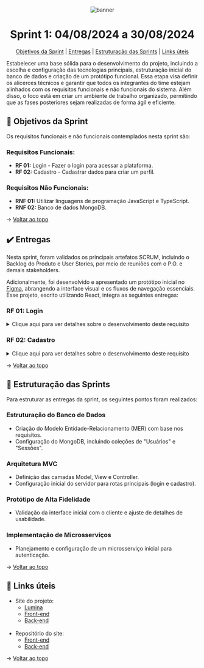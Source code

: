 <br id="topo">
<div align="center">
  
![banner](https://i.imgur.com/hHtjEmX.png)

</div>

<h1 align="center">Sprint 1: 04/08/2024 a 30/08/2024</h1>

<p align="center">
    <a href="#objetivo">Objetivos da Sprint</a>  |  
    <a href="#entrega">Entregas</a>  |
    <a href="#estrutura">Estruturação das Sprints</a>  |
    <a href="#links">Links úteis</a>  
</p>

  Estabelecer uma base sólida para o desenvolvimento do projeto, incluindo a escolha e configuração das tecnologias principais, estruturação inicial do banco de dados e criação de um protótipo funcional. Essa etapa visa definir os alicerces técnicos e garantir que todos os integrantes do time estejam alinhados com os requisitos funcionais e não funcionais do sistema. Além disso, o foco está em criar um ambiente de trabalho organizado, permitindo que as fases posteriores sejam realizadas de forma ágil e eficiente.

<span id="objetivo">
  
## :dart: Objetivos da Sprint
Os requisitos funcionais e não funcionais contemplados nesta sprint são:
  
### Requisitos Funcionais:

- **RF 01:** Login - Fazer o login para acessar a plataforma.
- **RF 02:** Cadastro - Cadastrar dados para criar um perfil.
  
### Requisitos Não Funcionais:

- **RNF 01:** Utilizar linguagens de programação JavaScript e TypeScript.
- **RNF 02:** Banco de dados MongoDB.


→ [Voltar ao topo](#topo)

<span id="entrega">

## :heavy_check_mark: Entregas

Nesta sprint, foram validados os principais artefatos SCRUM, incluindo o Backlog do Produto e User Stories, por meio de reuniões com o P.O. e demais stakeholders.

Adicionalmente, foi desenvolvido e apresentado um protótipo inicial no [Figma](https://www.figma.com/proto/s7gklcQtZwSzvlw5APOJWC/Lumina?node-id=0-1&t=dWRO7ttmqv7WQjlz-1), abrangendo a interface visual e os fluxos de navegação essenciais. Esse projeto, escrito utilizando React, integra as seguintes entregas:

### RF 01: Login

<details>
   <summary>Clique aqui para ver detalhes sobre o desenvolvimento deste requisito</summary>
    <br>
Desenvolvimento da funcionalidade de login, garantindo o acesso seguro dos usuários à plataforma. As etapas implementadas foram:

- Autenticação de usuários com validação de credenciais.
- Feedback em caso de erro de autenticação.
- Criação de tela inicial acessível apenas após o login.

![login](https://i.imgur.com/jeHNQ7O.png)

![cadastro](https://i.imgur.com/xwEqEKN.png)
</details>

### RF 02: Cadastro

<details>
   <summary>Clique aqui para ver detalhes sobre o desenvolvimento deste requisito</summary>
    <br>
Implementação do fluxo de cadastro, que permite a criação de novos perfis de usuários. As principais ações foram:

- Formulário dinâmico para registro de informações do usuário.
- Validação de dados obrigatórios, como e-mail e senha.
- Integração com o banco de dados MongoDB para armazenamento das informações.

![cadastro](https://i.imgur.com/HxLijjB.png)

</details>

→ [Voltar ao topo](#topo)

<span id="estrutura">
  
## :bookmark_tabs: Estruturação das Sprints

Para estruturar as entregas da sprint, os seguintes pontos foram realizados:

### Estruturação do Banco de Dados
  
- Criação do Modelo Entidade-Relacionamento (MER) com base nos requisitos.
- Configuração do MongoDB, incluindo coleções de "Usuários" e "Sessões".

### Arquitetura MVC

- Definição das camadas Model, View e Controller.
- Configuração inicial do servidor para rotas principais (login e cadastro).

### Protótipo de Alta Fidelidade

- Validação da interface inicial com o cliente e ajuste de detalhes de usabilidade.

### Implementação de Microsserviços

- Planejamento e configuração de um microsserviço inicial para autenticação.

→ [Voltar ao topo](#topo)

<span id="links">
  
## :link: Links úteis

- Site do projeto:
  - [Lumina](lumina3-0.vercel.app/)
  - [Front-end](lumina-frontend.vercel.app)
  - [Back-end](lumina-backend-three.vercel.app/)
  <br>
- Repositório do site:
  - [Front-end](https://github.com/vfavretto/Lumina-frontend)
  - [Back-end](https://github.com/vfavretto/Lumina-backend)
   
→ [Voltar ao topo](#topo)
